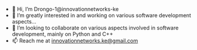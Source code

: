 - 👋 Hi, I’m Drongo-1@innovationnetworks-ke
- 👀 I’m greatly interested in and working on various software development aspects...
- 💞️ I’m looking to collaborate on various aspects involved in software development, mainly on Python and C++
- 📫 Reach me at innovationnetworks.ke@gmail.com

<!---
innovationnetworks-ke/innovationnetworks-ke is a ✨ special ✨ repository because its `README.md` (this file) appears on your GitHub profile.
You can click the Preview link to take a look at your changes.
--->
